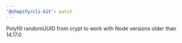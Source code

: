```yaml
---
'@shopify/cli-kit': patch
---
```


Polyfill randomUUID from crypt to work with Node versions older than 14.17.0
